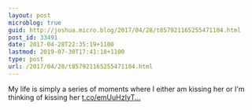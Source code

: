 ```yaml
---
layout: post
microblog: true
guid: http://joshua.micro.blog/2017/04/28/t857921165255471104.html
post_id: 33491
date: 2017-04-28T22:35:19+1100
lastmod: 2019-07-30T17:41:18+1100
type: post
url: /2017/04/28/t857921165255471104.html
---
```

My life is simply a series of moments where I either am kissing her or I'm thinking of kissing her [t.co/emUuHzIyT...](https://t.co/emUuHzIyTj)
